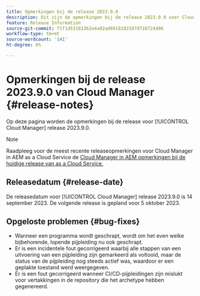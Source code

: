 ```yaml
---
title: Opmerkingen bij de release 2023.9.0
description: Dit zijn de opmerkingen bij de release 2023.9.0 voor Cloud Manager.
feature: Release Information
source-git-commit: f1f1d53181362e4a92ad6918182107d710724496
workflow-type: tm+mt
source-wordcount: '141'
ht-degree: 0%

---
```



# Opmerkingen bij de release 2023.9.0 van Cloud Manager {#release-notes}

Op deze pagina worden de opmerkingen bij de release voor [!UICONTROL Cloud Manager] release 2023.9.0.

>[!NOTE]
>
>Raadpleeg voor de meest recente releaseopmerkingen voor Cloud Manager in AEM as a Cloud Service de [Cloud Manager in AEM opmerkingen bij de huidige release van as a Cloud Service.](https://experienceleague.adobe.com/docs/experience-manager-cloud-service/content/implementing/using-cloud-manager/release-notes-cloud-manager/release-notes-cm-current.html)

## Releasedatum {#release-date}

De releasedatum voor [!UICONTROL Cloud Manager] release 2023.9.0 is 14 september 2023. De volgende release is gepland voor 5 oktober 2023.

## Opgeloste problemen {#bug-fixes}

* Wanneer een programma wordt geschrapt, wordt om het even welke bijbehorende, lopende pijpleiding nu ook geschrapt.
* Er is een incidentele fout gecorrigeerd waarbij alle stappen van een uitvoering van een pijpleiding zijn gemarkeerd als voltooid, maar de status van de pijpleiding nog steeds actief was, waardoor er een geplakte toestand werd weergegeven.
* Er is een fout gecorrigeerd wanneer CI/CD-pijpleidingen zijn mislukt voor vertakkingen in de repository die het archetype hebben gegenereerd.
